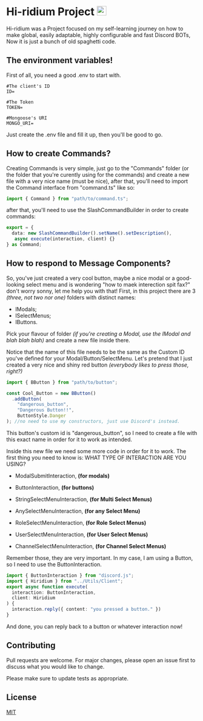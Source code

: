 <h1 align="left">Hi-ridium Project
  <img src="https://cdn.discordapp.com/attachments/943547363031670785/1076471508861472788/Sem_Titulo-7.png" height="25"/></h1>

Hi-ridium was a Project focused on my self-learning journey on how to make global, easily adaptable, highly configurable and fast Discord BOTs,
Now it is just a bunch of old spaghetti code.

## The environment variables!

First of all, you need a good .env to start with.

```env
#The client's ID
ID=

#The Token
TOKEN=

#Mongoose's URI
MONGO_URI=
```

Just create the .env file and fill it up, then you'll be good to go.

## How to create Commands?

Creating Commands is very simple, just go to the "Commands" folder (or the folder that you're curently using for the commands) and create a new file with a very nice name (must be nice),
after that, you'll need to import the Command interface from "command.ts" like so:

```typescript
import { Command } from "path/to/command.ts";
```

after that, you'll need to use the SlashCommandBuilder in order to create commands:

```typescript
export = {
  data: new SlashCommandBuilder().setName().setDescription(),
   async execute(interaction, client) {}
} as Command;
```

## How to respond to Message Components?

So, you've just created a very cool button, maybe a nice modal or a good-looking select menu and is wondering "how to maek interection spit fax?" don't worry sonny, let me help you with that!
First, in this project there are 3 _(three, not two nor one)_ folders with distinct names:

- IModals;
- ISelectMenus;
- IButtons.

Pick your flavour of folder _(if you're creating a Modal, use the IModal and blah blah blah)_ and create a new file inside there.

Notice that the name of this file needs to be the same as the Custom ID you've defined for your Modal/Button/SelectMenu.
Let's pretend that I just created a very nice and shiny red button _(everybody likes to press those, right?)_

```typescript
import { BButton } from "path/to/button";

const Cool_Button = new BButton()
  .addButton(
    "dangerous_button",
    "Dangerous Button!!",
    ButtonStyle.Danger
); //no need to use my constructors, just use Discord's instead.
```

This button's custom id is "dangerous_button", so I need to create a file with this exact name in order for it to work as intended.

Inside this new file we need some more code in order for it to work.
The first thing you need to know is: WHAT TYPE OF INTERACTION ARE YOU USING?

 - ModalSubmitInteraction, __(for modals)__

 - ButtonInteraction, __(for buttons)__

 - StringSelectMenuInteraction, __(for Multi Select Menus)__

 - AnySelectMenuInteraction, __(for any Select Menu)__

 - RoleSelectMenuInteraction, __(for Role Select Menus)__

 - UserSelectMenuInteraction, __(for User Select Menus)__

 - ChannelSelectMenuInteraction, __(for Channel Select Menus)__

Remember those, they are very important.
In my case, I am using a Button, so I need to use the ButtonInteraction.

```typescript
import { ButtonInteraction } from "discord.js";
import { Hiridium } from "../Utils/Client";
export async function execute(
  interaction: ButtonInteraction,
  client: Hiridium
) {
  interaction.reply({ content: "you pressed a button." })
}
```

And done, you can reply back to a button or whatever interaction now!

## Contributing

Pull requests are welcome. For major changes, please open an issue first
to discuss what you would like to change.

Please make sure to update tests as appropriate.

## License

[MIT](https://choosealicense.com/licenses/mit/)
